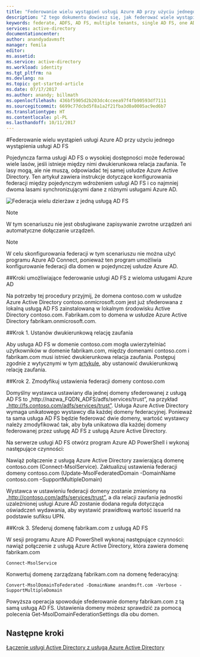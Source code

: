 ```yaml
---
title: "Federowanie wielu wystąpień usługi Azure AD przy użyciu jednego wystąpienia usługi AD FS | Microsoft Docs"
description: "Z tego dokumentu dowiesz się, jak federować wiele wystąpień usługi Azure AD przy użyciu jednego wystąpienia usługi AD FS."
keywords: federate, ADFS, AD FS, multiple tenants, single AD FS, one ADFS, multi-tenant federation, multi-forest adfs, aad connect, federation, cross-tenant federation
services: active-directory
documentationcenter: 
author: anandyadavmsft
manager: femila
editor: 
ms.assetid: 
ms.service: active-directory
ms.workload: identity
ms.tgt_pltfrm: na
ms.devlang: na
ms.topic: get-started-article
ms.date: 07/17/2017
ms.author: anandy; billmath
ms.openlocfilehash: 436bf5905d2b203dc4cceea97f4fb90593df7111
ms.sourcegitcommit: 6699c77dcbd5f8a1a2f21fba3d0a0005ac9ed6b7
ms.translationtype: HT
ms.contentlocale: pl-PL
ms.lasthandoff: 10/11/2017
---
```

#<a name="federate-multiple-instances-of-azure-ad-with-single-instance-of-ad-fs"></a>Federowanie wielu wystąpień usługi Azure AD przy użyciu jednego wystąpienia usługi AD FS

Pojedyncza farma usługi AD FS o wysokiej dostępności może federować wiele lasów, jeśli istnieje między nimi dwukierunkowa relacja zaufania. Te lasy mogą, ale nie muszą, odpowiadać tej samej usłudze Azure Active Directory. Ten artykuł zawiera instrukcje dotyczące konfigurowania federacji między pojedynczym wdrożeniem usługi AD FS i co najmniej dwoma lasami synchronizującymi dane z różnymi usługami Azure AD.

![Federacja wielu dzierżaw z jedną usługą AD FS](media/active-directory-aadconnectfed-single-adfs-multitenant-federation/concept.png)
 
> [!NOTE]
> W tym scenariuszu nie jest obsługiwane zapisywanie zwrotne urządzeń ani automatyczne dołączanie urządzeń.

> [!NOTE]
> W celu skonfigurowania federacji w tym scenariuszu nie można użyć programu Azure AD Connect, ponieważ ten program umożliwia konfigurowanie federacji dla domen w pojedynczej usłudze Azure AD.

##<a name="steps-for-federating-ad-fs-with-multiple-azure-ad"></a>Kroki umożliwiające federowanie usługi AD FS z wieloma usługami Azure AD

Na potrzeby tej procedury przyjmij, że domena contoso.com w usłudze Azure Active Directory contoso.onmicrosoft.com jest już sfederowana z lokalną usługą AD FS zainstalowaną w lokalnym środowisku Active Directory contoso.com. Fabrikam.com to domena w usłudze Azure Active Directory fabrikam.onmicrosoft.com.

##<a name="step-1-establish-a-two-way-trust"></a>Krok 1. Ustanów dwukierunkową relację zaufania
 
Aby usługa AD FS w domenie contoso.com mogła uwierzytelniać użytkowników w domenie fabrikam.com, między domenami contoso.com i fabrikam.com musi istnieć dwukierunkowa relacja zaufania. Postępuj zgodnie z wytycznymi w tym [artykule](https://technet.microsoft.com/library/cc816590.aspx), aby ustanowić dwukierunkową relację zaufania.
 
##<a name="step-2-modify-contosocom-federation-settings"></a>Krok 2. Zmodyfikuj ustawienia federacji domeny contoso.com 
 
Domyślny wystawca ustawiany dla jednej domeny sfederowanej z usługą AD FS to „http://nazwa_FQDN_ADFS/adfs/services/trust”, na przykład „http://fs.contoso.com/adfs/services/trust”. Usługa Azure Active Directory wymaga unikatowego wystawcy dla każdej domeny federacyjnej. Ponieważ ta sama usługa AD FS będzie federować dwie domeny, wartość wystawcy należy zmodyfikować tak, aby była unikatowa dla każdej domeny federowanej przez usługę AD FS z usługą Azure Active Directory. 
 
Na serwerze usługi AD FS otwórz program Azure AD PowerShell i wykonaj następujące czynności:
 
Nawiąż połączenie z usługą Azure Active Directory zawierającą domenę contoso.com (Connect-MsolService). Zaktualizuj ustawienia federacji domeny contoso.com (Update-MsolFederatedDomain -DomainName contoso.com –SupportMultipleDomain)
 
Wystawca w ustawieniu federacji domeny zostanie zmieniony na „http://contoso.com/adfs/services/trust”, a dla relacji zaufania jednostki uzależnionej usługi Azure AD zostanie dodana reguła dotycząca oświadczeń wydawania, aby wystawić prawidłową wartość issuerId na podstawie sufiksu UPN.
 
##<a name="step-3-federate-fabrikamcom-with-ad-fs"></a>Krok 3. Sfederuj domenę fabrikam.com z usługą AD FS
 
W sesji programu Azure AD PowerShell wykonaj następujące czynności: nawiąż połączenie z usługą Azure Active Directory, która zawiera domenę fabrikam.com

    Connect-MsolService
Konwertuj domenę zarządzaną fabrikam.com na domenę federacyjną:

    Convert-MsolDomainToFederated -DomainName anandmsft.com -Verbose -SupportMultipleDomain
 
Powyższa operacja spowoduje sfederowanie domeny fabrikam.com z tą samą usługą AD FS. Ustawienia domeny możesz sprawdzić za pomocą polecenia Get-MsolDomainFederationSettings dla obu domen.

## <a name="next-steps"></a>Następne kroki
[Łączenie usługi Active Directory z usługą Azure Active Directory](active-directory-aadconnect.md)
